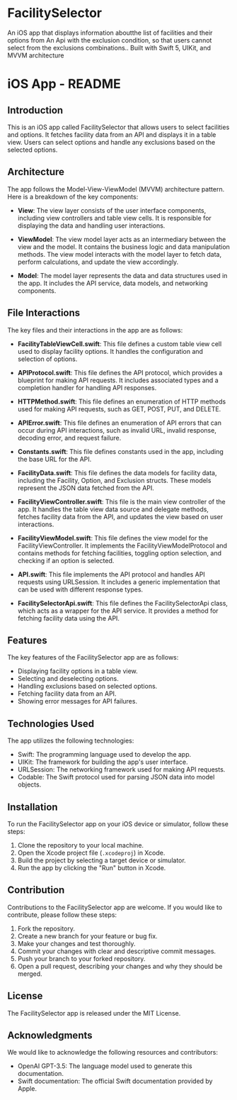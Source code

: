 # FacilitySelector
An iOS app that displays information aboutthe list of facilities and their options from An Api with the exclusion condition, so that users cannot select from the exclusions combinations.. Built with Swift 5, UIKit, and MVVM architecture

# iOS App - README

## Introduction

This is an iOS app called FacilitySelector that allows users to select facilities and options. It fetches facility data from an API and displays it in a table view. Users can select options and handle any exclusions based on the selected options.

## Architecture

The app follows the Model-View-ViewModel (MVVM) architecture pattern. Here is a breakdown of the key components:

- **View**: The view layer consists of the user interface components, including view controllers and table view cells. It is responsible for displaying the data and handling user interactions.

- **ViewModel**: The view model layer acts as an intermediary between the view and the model. It contains the business logic and data manipulation methods. The view model interacts with the model layer to fetch data, perform calculations, and update the view accordingly.

- **Model**: The model layer represents the data and data structures used in the app. It includes the API service, data models, and networking components.

## File Interactions

The key files and their interactions in the app are as follows:

- **FacilityTableViewCell.swift**: This file defines a custom table view cell used to display facility options. It handles the configuration and selection of options.

- **APIProtocol.swift**: This file defines the API protocol, which provides a blueprint for making API requests. It includes associated types and a completion handler for handling API responses.

- **HTTPMethod.swift**: This file defines an enumeration of HTTP methods used for making API requests, such as GET, POST, PUT, and DELETE.

- **APIError.swift**: This file defines an enumeration of API errors that can occur during API interactions, such as invalid URL, invalid response, decoding error, and request failure.

- **Constants.swift**: This file defines constants used in the app, including the base URL for the API.

- **FacilityData.swift**: This file defines the data models for facility data, including the Facility, Option, and Exclusion structs. These models represent the JSON data fetched from the API.

- **FacilityViewController.swift**: This file is the main view controller of the app. It handles the table view data source and delegate methods, fetches facility data from the API, and updates the view based on user interactions.

- **FacilityViewModel.swift**: This file defines the view model for the FacilityViewController. It implements the FacilityViewModelProtocol and contains methods for fetching facilities, toggling option selection, and checking if an option is selected.

- **API.swift**: This file implements the API protocol and handles API requests using URLSession. It includes a generic implementation that can be used with different response types.

- **FacilitySelectorApi.swift**: This file defines the FacilitySelectorApi class, which acts as a wrapper for the API service. It provides a method for fetching facility data using the API.

## Features

The key features of the FacilitySelector app are as follows:

- Displaying facility options in a table view.
- Selecting and deselecting options.
- Handling exclusions based on selected options.
- Fetching facility data from an API.
- Showing error messages for API failures.

## Technologies Used

The app utilizes the following technologies:

- Swift: The programming language used to develop the app.
- UIKit: The framework for building the app's user interface.
- URLSession: The networking framework used for making API requests.
- Codable: The Swift protocol used for parsing JSON data into model objects.

## Installation

To run the FacilitySelector app on your iOS device or simulator, follow these steps:

1. Clone the repository to your local machine.
2. Open the Xcode project file (`.xcodeproj`) in Xcode.
3. Build the project by selecting a target device or simulator.
4. Run the app by clicking the "Run" button in Xcode.

## Contribution

Contributions to the FacilitySelector app are welcome. If you would like to contribute, please follow these steps:

1. Fork the repository.
2. Create a new branch for your feature or bug fix.
3. Make your changes and test thoroughly.
4. Commit your changes with clear and descriptive commit messages.
5. Push your branch to your forked repository.
6. Open a pull request, describing your changes and why they should be merged.

## License

The FacilitySelector app is released under the MIT License.

## Acknowledgments

We would like to acknowledge the following resources and contributors:

- OpenAI GPT-3.5: The language model used to generate this documentation.
- Swift documentation: The official Swift documentation provided by Apple.
